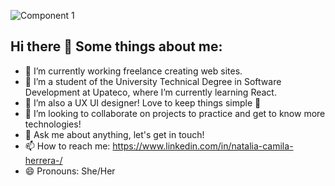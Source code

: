 
![Component 1](https://github.com/user-attachments/assets/61e7e558-fe13-494b-ab0e-38139ecb444a)

## Hi there 👋 Some things about me:

- 🔭 I’m currently working freelance creating web sites.
- 🌱 I’m a student of the University Technical Degree in Software Development at Upateco, where I’m currently learning React. 
- 👯 I’m also a UX UI designer! Love to keep things simple 🫶
- 🤔 I’m looking to collaborate on projects to practice and get to know more technologies!
- 💬 Ask me about anything, let's get in touch!
- 📫 How to reach me: https://www.linkedin.com/in/natalia-camila-herrera-/
- 😄 Pronouns: She/Her 
